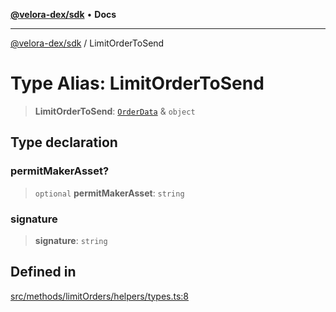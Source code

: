 [**@velora-dex/sdk**](../README.md) • **Docs**

***

[@velora-dex/sdk](../globals.md) / LimitOrderToSend

# Type Alias: LimitOrderToSend

> **LimitOrderToSend**: [`OrderData`](OrderData.md) & `object`

## Type declaration

### permitMakerAsset?

> `optional` **permitMakerAsset**: `string`

### signature

> **signature**: `string`

## Defined in

[src/methods/limitOrders/helpers/types.ts:8](https://github.com/paraswap/paraswap-sdk/blob/master/src/methods/limitOrders/helpers/types.ts#L8)
